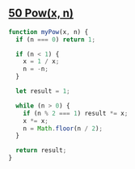 ## [50 Pow(x, n)](https://leetcode.com/problems/powx-n/description/)

<!-- notecardId: 1747745782328 -->

```js
function myPow(x, n) {
  if (n === 0) return 1;

  if (n < 1) {
    x = 1 / x;
    n = -n;
  }

  let result = 1;

  while (n > 0) {
    if (n % 2 === 1) result *= x;
    x *= x;
    n = Math.floor(n / 2);
  }

  return result;
}
```
